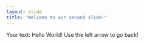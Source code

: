 ```yaml
---
layout: slide
title: "Welcome to our second slide!"
---
```

Your text:  Hello World!
Use the left arrow to go back!
